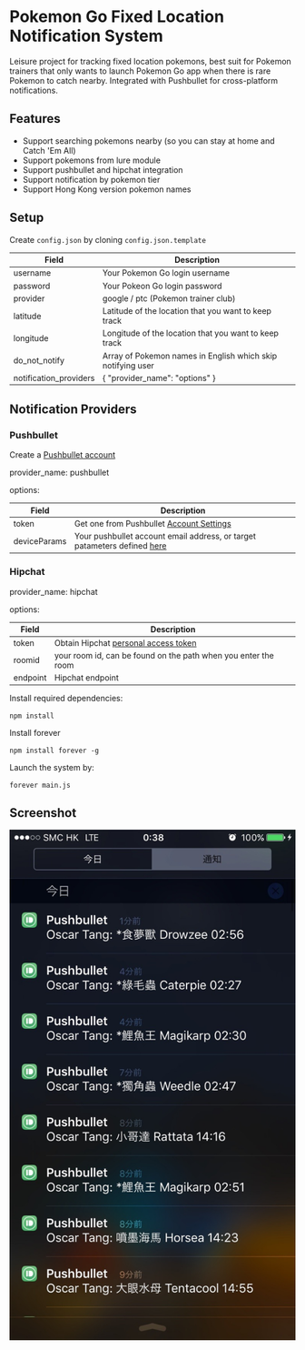 # Pokemon Go Fixed Location Notification System
Leisure project for tracking fixed location pokemons, best suit for Pokemon trainers that only wants to launch Pokemon Go app when there is rare Pokemon to catch nearby. Integrated with Pushbullet for cross-platform notifications.

## Features
* Support searching pokemons nearby (so you can stay at home and Catch 'Em All)
* Support pokemons from lure module
* Support pushbullet and hipchat integration
* Support notification by pokemon tier
* Support Hong Kong version pokemon names

## Setup
Create `config.json` by cloning `config.json.template`

Field | Description
--- | ---
username | Your Pokemon Go login username
password | Your Pokeon Go login password
provider | google / ptc (Pokemon trainer club)
latitude | Latitude of the location that you want to keep track
longitude | Longitude of the location that you want to keep track
do_not_notify | Array of Pokemon names in English which skip notifying user
notification_providers | { "provider_name": "options" }

## Notification Providers
### Pushbullet
Create a [Pushbullet account](https://www.pushbullet.com)

provider_name: pushbullet

options:

Field | Description
--- | ---
token | Get one from Pushbullet [Account Settings](https://www.pushbullet.com/#settings/account)
deviceParams | Your pushbullet account email address, or target patameters defined [here](https://docs.pushbullet.com/#create-push)

### Hipchat
provider_name: hipchat

options:

Field | Description
--- | ---
token | Obtain Hipchat [personal access token](https://www.hipchat.com/account/api)
roomid | your room id, can be found on the path when you enter the room
endpoint | Hipchat endpoint

Install required dependencies:
```
npm install
```

Install forever
```
npm install forever -g
```

Launch the system by:
```
forever main.js
```

## Screenshot
![screenshot1](docs/screenshot1.jpg)